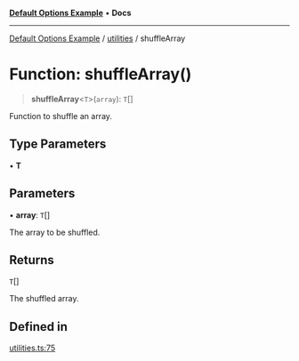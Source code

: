 [**Default Options Example**](../../README.md) • **Docs**

***

[Default Options Example](../../modules.md) / [utilities](../README.md) / shuffleArray

# Function: shuffleArray()

> **shuffleArray**\<`T`\>(`array`): `T`[]

Function to shuffle an array.

## Type Parameters

• **T**

## Parameters

• **array**: `T`[]

The array to be shuffled.

## Returns

`T`[]

The shuffled array.

## Defined in

[utilities.ts:75](https://github.com/typedoc2md/typedoc-plugin-markdown-examples/blob/main/dummy-api/src/utilities.ts#L75)
